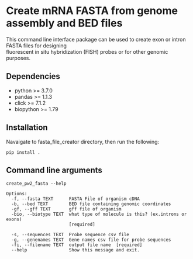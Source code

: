 # Create mRNA FASTA from genome assembly and BED files
This command line interface package can be used to create exon or intron FASTA files for designing \
fluorescent in situ hybridization (FISH) probes or for other genomic purposes.

## Dependencies 
- python >= 3.7.0
- pandas >= 1.1.3
- click >= 7.1.2
- biopython >= 1.79

## Installation
Navaigate to fasta_file_creator directory, then run the following:

```
pip install .
```
## Command line arguments
```
create_pw2_fasta --help

Options:
  -f, --fasta TEXT      FASTA File of organism cDNA
  -b, --bed TEXT        BED file containing genomic coordinates
  -gf, --gff TEXT       gff file of organism  
  -bio, --biotype TEXT  what type of molecule is this? (ex.introns or exons)
                        [required]

  -s, --sequences TEXT  Probe sequence csv file
  -g, --genenames TEXT  Gene names csv file for probe sequences
  -fi, --filename TEXT  output file name  [required]
  --help                Show this message and exit.
```
